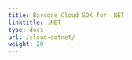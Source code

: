 ```yaml
---
title: Barcode Cloud SDK for .NET
linktitle: .NET
type: docs
url: /cloud-dotnet/
weight: 20
---
```



